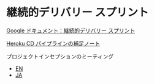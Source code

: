# 継続的デリバリー スプリント

[Google ドキュメント：継続的デリバリー スプリント](https://docs.google.com/document/d/e/2PACX-1vQVtp9n9MrKClksKOnvqW7MoHBgnIS4gGwgFH2hTTXcTwmwTugWFR4iWbr_HCrv9dyNnLT-HzCqlp_s/pub)

[Heroku CD パイプラインの補足ノート](https://docs.google.com/document/d/e/2PACX-1vRwv9ewl2uP6zDSiDu55JDBZUrVu9Tpialw_prIACSdaWD-HTmAckx3gLJ8UKLMXrbAewccLvNAtbLG/pub)

プロジェクトインセプションのミーティング

- [EN](https://www.infoq.com/articles/project-inception-meeting/)
- [JA](https://www.infoq.com/jp/articles/project-inception-meeting/?itm_source=infoq_en&itm_medium=link_on_en_item&itm_campaign=item_in_other_langs)
